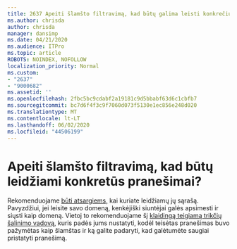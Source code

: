 ```yaml
---
title: 2637 Apeiti šlamšto filtravimą, kad būtų galima leisti konkrečius pranešimus?
ms.author: chrisda
author: chrisda
manager: dansimp
ms.date: 04/21/2020
ms.audience: ITPro
ms.topic: article
ROBOTS: NOINDEX, NOFOLLOW
localization_priority: Normal
ms.custom:
- "2637"
- "9000682"
ms.assetid: ''
ms.openlocfilehash: 2fbc5bc9cdabf2a19181c9d5bbabf63d6c1cbfb7
ms.sourcegitcommit: bc7d6f4f3c9f7060d073f5130e1ec856e248d020
ms.translationtype: MT
ms.contentlocale: lt-LT
ms.lasthandoff: 06/02/2020
ms.locfileid: "44506199"
---
```

# <a name="bypass-spam-filtering-to-allow-specific-messages"></a>Apeiti šlamšto filtravimą, kad būtų leidžiami konkretūs pranešimai?

Rekomenduojame [būti atsargiems,](https://docs.microsoft.com/exchange/troubleshoot/antispam/cautions-against-bypassing-spam-filters) kai kuriate leidžiamų jų sąrašą. Pavyzdžiui, jei leisite savo domeną, kenkėjiški siuntėjai galės apsimesti ir siųsti kaip domeną.  Vietoj to rekomenduojame šį [klaidingą teigiamą trikčių šalinimo vadovą](https://docs.microsoft.com/microsoft-365/security/office-365-security/anti-spam-protection), kuris padės jums nustatyti, kodėl teisėtas pranešimas buvo pažymėtas kaip šlamštas ir ką galite padaryti, kad galėtumėte saugiai pristatyti pranešimą.
